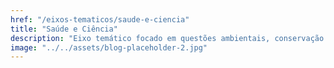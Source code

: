 ```yaml
---
href: "/eixos-tematicos/saude-e-ciencia"
title: "Saúde e Ciência"
description: "Eixo temático focado em questões ambientais, conservação da natureza e práticas sustentáveis."
image: "../../assets/blog-placeholder-2.jpg"
---
```

